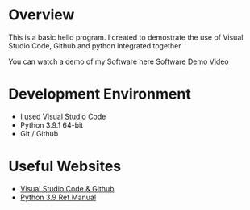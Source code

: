# Overview

This is a basic hello program. I created to demostrate the use of Visual Studio Code, Github and python integrated together

You can watch a demo of my Software here [Software Demo Video](https://youtu.be/i3OfMmxffug)

# Development Environment

* I used Visual Studio Code
* Python 3.9.1  64-bit
* Git / Github


# Useful Websites

* [Visual Studio Code & Github](https://code.visualstudio.com/docs/editor/versioncontrol)
* [Python 3.9 Ref Manual](https://docs.python.org/3.9/library/)
